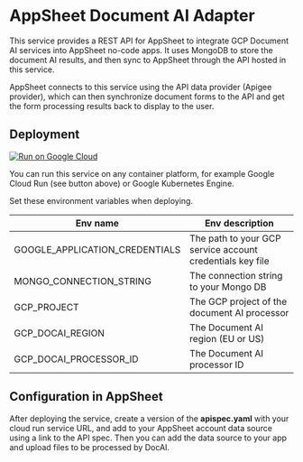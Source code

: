 # AppSheet Document AI Adapter

This service provides a REST API for AppSheet to integrate GCP Document AI services into AppSheet no-code apps.  It uses MongoDB to store the document AI results, and then sync to AppSheet through the API hosted in this service.

AppSheet connects to this service using the API data provider (Apigee provider), which can then synchronize document forms to the API and get the form processing results back to display to the user.

## Deployment

[![Run on Google Cloud](https://deploy.cloud.run/button.svg)](https://deploy.cloud.run)

You can run this service on any container platform, for example Google Cloud Run (see button above) or Google Kubernetes Engine.

Set these environment variables when deploying.

| Env name                         | Env description                                           |
| -------------------------------- | --------------------------------------------------------- |
| GOOGLE_APPLICATION_CREDENTIALS   | The path to your GCP service account credentials key file |
| MONGO_CONNECTION_STRING          | The connection string to your Mongo DB                    |
| GCP_PROJECT                      | The GCP project of the document AI processor              |
| GCP_DOCAI_REGION                 | The Document AI region (EU or US)                         |
| GCP_DOCAI_PROCESSOR_ID           | The Document AI processor ID                              |

## Configuration in AppSheet

After deploying the service, create a version of the **apispec.yaml** with your cloud run service URL, and add to your AppSheet account data source using a link to the API spec.  Then you can add the data source to your app and upload files to be processed by DocAI.
